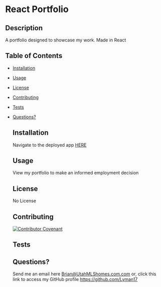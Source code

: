 # React Portfolio
  
  ## Description
  A portfolio designed to showcase my work. Made in React
  ## Table of Contents
  - [Installation](#installation)
- [Usage](#usage)
- [License](#license)
- [Contributing](#contributing)
- [Tests](#tests)
- [Questions?](#questions)
  ## Installation
  Navigate to the deployed app [HERE]()
  ## Usage
  View my portfolio to make an informed employment decision
  ## License
  No License
  
  ## Contributing
  
  [![Contributor Covenant](https://img.shields.io/badge/Contributor%20Covenant-2.1-4baaaa.svg)](./assets/code_of_conduct.md)
  ## Tests
  
  ## Questions?
  Send me an email here Brian@UtahMLShomes.com.com or, click this link to access my GitHub profile https://github.com/Lyman17